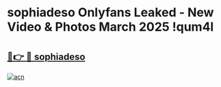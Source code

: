 # sophiadeso Onlyfans Leaked - New Video & Photos March 2025 !qum4l

# <h2><a href="https://wjf6ub.iuczelnia.edu.pl?title=sophiadeso&ref=qum4l">🔗👉 🔴 sophiadeso</a></h2>

[![acn](https://github.com/user-attachments/assets/0f9c940e-d8b0-45ae-aac7-cd30a18b3e1c)](https://wjf6ub.iuczelnia.edu.pl?title=sophiadeso&ref=qum4l)

